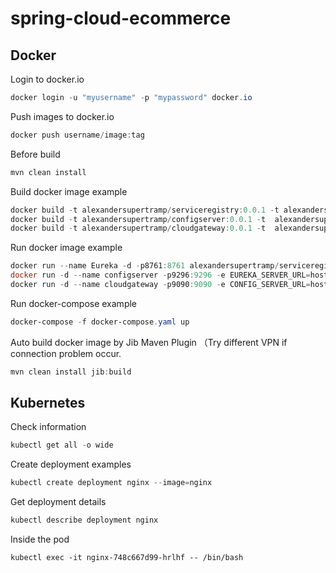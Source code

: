 # spring-cloud-ecommerce

## Docker

Login to docker.io

````powershell
docker login -u "myusername" -p "mypassword" docker.io
````

Push images to docker.io

````powershell
docker push username/image:tag
````

Before build

````powershell
mvn clean install
````

Build docker image example

````powershell
docker build -t alexandersupertramp/serviceregistry:0.0.1 -t alexandersupertramp/serviceregistry:latest .
docker build -t alexandersupertramp/configserver:0.0.1 -t  alexandersupertramp/configserver:latest .
docker build -t alexandersupertramp/cloudgateway:0.0.1 -t  alexandersupertramp/cloudgateway:latest .
````
Run docker image example

````powershell
docker run --name Eureka -d -p8761:8761 alexandersupertramp/serviceregistry:0.0.1
docker run -d --name configserver -p9296:9296 -e EUREKA_SERVER_URL=host.docker.internal alexandersupertramp/configserver:latest
docker run -d --name cloudgateway -p9090:9090 -e CONFIG_SERVER_URL=host.docker.internal -e EUREKA_SERVER_URL=host.docker.internal alexandersupertramp/cloudgateway:latest
````

Run docker-compose example

````powershell
docker-compose -f docker-compose.yaml up 
````

Auto build docker image by Jib Maven Plugin （Try different VPN if connection problem occur.

````powershell
mvn clean install jib:build
````

## Kubernetes

Check information

```powershell
kubectl get all -o wide
```

Create deployment examples

```powershell
kubectl create deployment nginx --image=nginx
```
Get deployment details

```powershell
kubectl describe deployment nginx
```

Inside the pod

```
kubectl exec -it nginx-748c667d99-hrlhf -- /bin/bash
```

